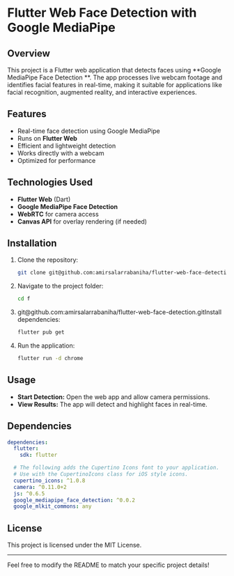 # Flutter Web Face Detection with Google MediaPipe

## Overview

This project is a Flutter web application that detects faces using **Google MediaPipe Face Detection
**. The app processes live webcam footage and identifies facial features in real-time, making it
suitable for applications like facial recognition, augmented reality, and interactive experiences.

## Features

- Real-time face detection using Google MediaPipe
- Runs on **Flutter Web**
- Efficient and lightweight detection
- Works directly with a webcam
- Optimized for performance

## Technologies Used

- **Flutter Web** (Dart)
- **Google MediaPipe Face Detection**
- **WebRTC** for camera access
- **Canvas API** for overlay rendering (if needed)

## Installation

1. Clone the repository:
   ```sh
   git clone git@github.com:amirsalarrabaniha/flutter-web-face-detection.git
   ```
2. Navigate to the project folder:
   ```sh
   cd f
   ```
3. &#x20;git\@github.com\:amirsalarrabaniha/flutter-web-face-detection.gitInstall dependencies:
   ```sh
   flutter pub get
   ```
4. Run the application:
   ```sh
   flutter run -d chrome
   ```

## Usage

- **Start Detection:** Open the web app and allow camera permissions.
- **View Results:** The app will detect and highlight faces in real-time.

## Dependencies

```yaml
dependencies:
  flutter:
    sdk: flutter

  # The following adds the Cupertino Icons font to your application.
  # Use with the CupertinoIcons class for iOS style icons.
  cupertino_icons: ^1.0.8
  camera: ^0.11.0+2
  js: ^0.6.5
  google_mediapipe_face_detection: ^0.0.2
  google_mlkit_commons: any
```

## License

This project is licensed under the MIT License.

---

Feel free to modify the README to match your specific project details!

